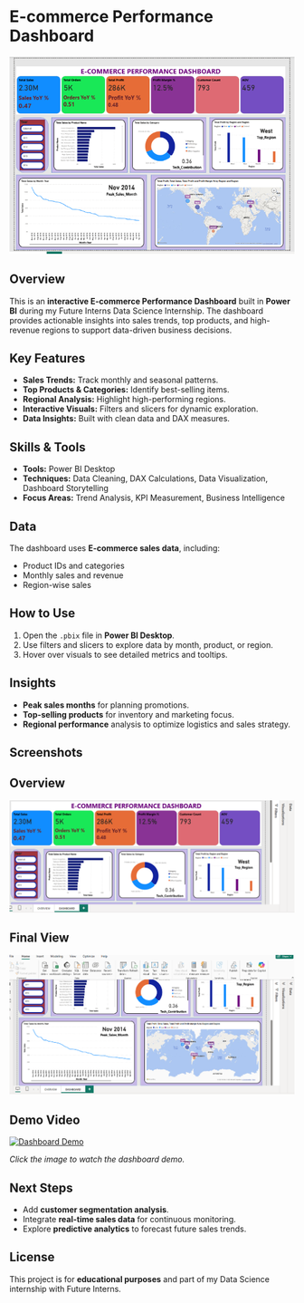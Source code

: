 # E-commerce Performance Dashboard

![Dashboard Screenshot](https://github.com/Harriet-ngomo/FUTURE_DS_01/blob/3b33077096e6f850b76c7df6c85109a1f04f4bd3/Dashboard.png)

## Overview
This is an **interactive E-commerce Performance Dashboard** built in **Power BI** during my Future Interns Data Science Internship. The dashboard provides actionable insights into sales trends, top products, and high-revenue regions to support data-driven business decisions.

## Key Features
- **Sales Trends:** Track monthly and seasonal patterns.  
- **Top Products & Categories:** Identify best-selling items.  
- **Regional Analysis:** Highlight high-performing regions.  
- **Interactive Visuals:** Filters and slicers for dynamic exploration.  
- **Data Insights:** Built with clean data and DAX measures.

## Skills & Tools
- **Tools:** Power BI Desktop  
- **Techniques:** Data Cleaning, DAX Calculations, Data Visualization, Dashboard Storytelling  
- **Focus Areas:** Trend Analysis, KPI Measurement, Business Intelligence

## Data
The dashboard uses **E-commerce sales data**, including:
- Product IDs and categories  
- Monthly sales and revenue  
- Region-wise sales  

## How to Use
1. Open the `.pbix` file in **Power BI Desktop**.  
2. Use filters and slicers to explore data by month, product, or region.  
3. Hover over visuals to see detailed metrics and tooltips.  

## Insights
- **Peak sales months** for planning promotions.  
- **Top-selling products** for inventory and marketing focus.  
- **Regional performance** analysis to optimize logistics and sales strategy.

## Screenshots

## Overview
![Dashboard Overview](https://github.com/Harriet-ngomo/FUTURE_DS_01/blob/e80fbc34c66f42f730e8f878f8af1f6466b20d32/Dahboard%20Overview.png) 

## Final View
![Dashboard Final View](https://github.com/Harriet-ngomo/FUTURE_DS_01/blob/e80fbc34c66f42f730e8f878f8af1f6466b20d32/Dashboard%20Final%20view.png)

## Demo Video
[![Dashboard Demo](https://img.youtube.com/vi/i2ZA2Q46SJs/maxresdefault.jpg)](https://youtu.be/i2ZA2Q46SJs)

*Click the image to watch the dashboard demo.*

## Next Steps
- Add **customer segmentation analysis**.  
- Integrate **real-time sales data** for continuous monitoring.  
- Explore **predictive analytics** to forecast future sales trends.

## License
This project is for **educational purposes** and part of my Data Science internship with Future Interns.

